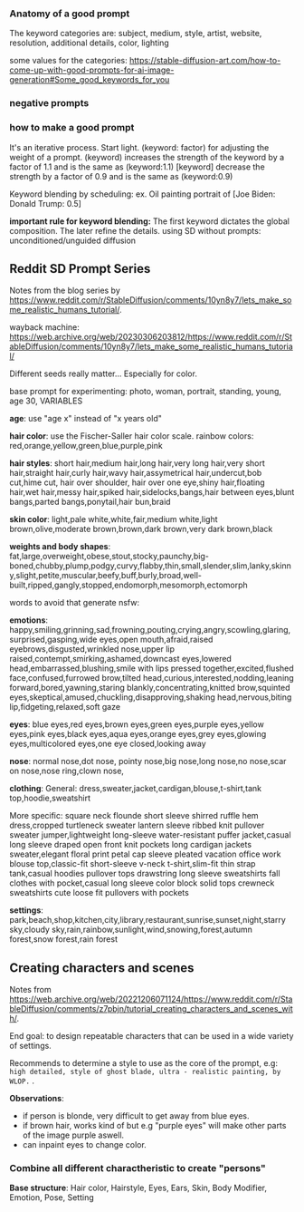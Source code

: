 ### Anatomy of a good prompt

The keyword categories are:
subject, medium, style, artist, website, resolution, additional details, color, lighting

some values for the categories:
https://stable-diffusion-art.com/how-to-come-up-with-good-prompts-for-ai-image-generation#Some_good_keywords_for_you

### negative prompts

### how to make a good prompt

It's an iterative process. Start light.
(keyword: factor) for adjusting the weight of a prompt.
(keyword) increases the strength of the keyword by a factor of 1.1 and is the same as (keyword:1.1)
[keyword] decrease the strength by a factor of 0.9 and is the same as (keyword:0.9)

Keyword blending by scheduling:
ex. Oil painting portrait of [Joe Biden: Donald Trump: 0.5]

**important rule for keyword blending:**
The first keyword dictates the global composition. The later refine the details.
using SD without prompts: unconditioned/unguided diffusion

## Reddit SD Prompt Series

Notes from the blog series by https://www.reddit.com/r/StableDiffusion/comments/10yn8y7/lets_make_some_realistic_humans_tutorial/.

wayback machine: https://web.archive.org/web/20230306203812/https://www.reddit.com/r/StableDiffusion/comments/10yn8y7/lets_make_some_realistic_humans_tutorial/

Different seeds really matter... Especially for color.

base prompt for experimenting: photo, woman, portrait, standing, young, age 30, VARIABLES

**age**: use "age x" instead of "x years old"

**hair color**:
use the Fischer-Saller hair color scale.
rainbow colors: red,orange,yellow,green,blue,purple,pink

**hair styles**:
short hair,medium hair,long hair,very long hair,very short hair,straight hair,curly hair,wavy hair,assymetrical hair,undercut,bob cut,hime cut, hair over shoulder, hair over one eye,shiny hair,floating hair,wet hair,messy hair,spiked hair,sidelocks,bangs,hair between eyes,blunt bangs,parted bangs,ponytail,hair bun,braid

**skin color**:
light,pale white,white,fair,medium white,light brown,olive,moderate brown,brown,dark brown,very dark brown,black

**weights and body shapes**:
fat,large,overweight,obese,stout,stocky,paunchy,big-boned,chubby,plump,podgy,curvy,flabby,thin,small,slender,slim,lanky,skinny,slight,petite,muscular,beefy,buff,burly,broad,well-built,ripped,gangly,stopped,endomorph,mesomorph,ectomorph

words to avoid that generate nsfw:

**emotions**:
happy,smiling,grinning,sad,frowning,pouting,crying,angry,scowling,glaring,surprised,gasping,wide eyes,open mouth,afraid,raised eyebrows,disgusted,wrinkled nose,upper lip raised,contempt,smirking,ashamed,downcast eyes,lowered head,embarrassed,blushing,smile with lips pressed together,excited,flushed face,confused,furrowed brow,tilted head,curious,interested,nodding,leaning forward,bored,yawning,staring blankly,concentrating,knitted brow,squinted eyes,skeptical,amused,chuckling,disapproving,shaking head,nervous,biting lip,fidgeting,relaxed,soft gaze

**eyes**:
blue eyes,red eyes,brown eyes,green eyes,purple eyes,yellow eyes,pink eyes,black eyes,aqua eyes,orange eyes,grey eyes,glowing eyes,multicolored eyes,one eye closed,looking away

**nose**:
normal nose,dot nose, pointy nose,big nose,long nose,no nose,scar on nose,nose ring,clown nose,

**clothing**:
General:
dress,sweater,jacket,cardigan,blouse,t-shirt,tank top,hoodie,sweatshirt

More specific:
square neck flounde short sleeve shirred ruffle hem dress,cropped turtleneck sweater lantern sleeve ribbed knit pullover sweater jumper,lightweight long-sleeve water-resistant puffer jacket,casual long sleeve draped open front knit pockets long cardigan jackets sweater,elegant floral print petal cap sleeve pleated vacation office work blouse top,classic-fit short-sleeve v-neck t-shirt,slim-fit thin strap tank,casual hoodies pullover tops drawstring long sleeve sweatshirts fall clothes with pocket,casual long sleeve color block solid tops crewneck sweatshirts cute loose fit pullovers with pockets

**settings**:
park,beach,shop,kitchen,city,library,restaurant,sunrise,sunset,night,starry sky,cloudy sky,rain,rainbow,sunlight,wind,snowing,forest,autumn forest,snow forest,rain forest

## Creating characters and scenes

Notes from https://web.archive.org/web/20221206071124/https://www.reddit.com/r/StableDiffusion/comments/z7pbjn/tutorial_creating_characters_and_scenes_with/.

End goal: to design repeatable characters that can be used in a wide variety of settings.

Recommends to determine a style to use as the core of the prompt, e.g: `high detailed, style of ghost blade, ultra - realistic painting, by WLOP.` .

**Observations**:

- if person is blonde, very difficult to get away from blue eyes.
- if brown hair, works kind of but e.g "purple eyes" will make other parts of the image purple aswell.
- can inpaint eyes to change color.

### Combine all different charactheristic to create "persons"

**Base structure**: Hair color, Hairstyle, Eyes, Ears, Skin, Body Modifier, Emotion, Pose, Setting
